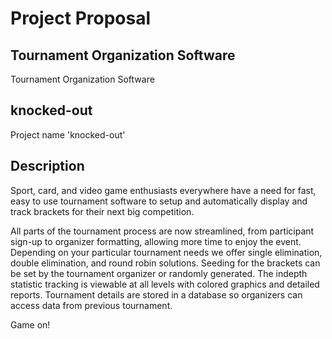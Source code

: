 # Project Proposal

## Tournament Organization Software

Tournament Organization Software

## knocked-out

Project name 'knocked-out'

## Description

Sport, card, and video game enthusiasts everywhere have a need for fast, easy to use tournament software to setup and 
automatically display and track brackets for their next big competition.

All parts of the tournament process are now streamlined, from participant sign-up to organizer formatting, allowing more
time to enjoy the event. Depending on your particular tournament needs we offer single elimination, double elimination, 
and round robin solutions. Seeding for the brackets can be set by the tournament organizer or randomly generated. The
indepth statistic tracking is viewable at all levels with colored graphics and detailed reports. Tournament details are
stored in a database so organizers can access data from previous tournament.

Game on!
